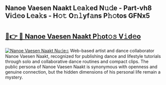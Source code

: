 ## Nanoe Vaesen Naakt L𝚎a𝚔ed N𝚞𝚍e - Part-vh8 Vi𝚍𝚎o L𝚎a𝚔s - H𝚘𝚝 O𝚗𝚕yf𝚊ns P𝚑𝚘tos GFNx5

# <h2><a href="http://kf2och.oniu.top/?m=Nanoe+Vaesen+Naakt">🔗👉 🔴 Nanoe Vaesen Naakt P𝚑ot𝚘𝚜 V𝚒d𝚎o</a></h2>

[![Nanoe Vaesen Naakt Nu𝚍e𝚜](https://i.imgur.com/0qMVB7G.gif)](http://kf2och.oniu.top/?m=Nanoe+Vaesen+Naakt)
Web-based artist and dance collaborator Nanoe Vaesen Naakt, recognized for publishing dance and lifestyle tutorials through solo and collaborative dance routines and compact clips. The public persona of Nanoe Vaesen Naakt is synonymous with openness and genuine connection, but the hidden dimensions of his personal life remain a mystery.  
